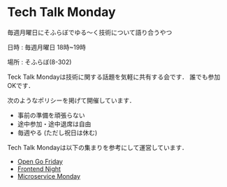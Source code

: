# Tech Talk Monday
毎週月曜日にそふらぼでゆる〜く技術について語り合うやつ


日時 : 毎週月曜日 18時~19時

場所 : そふらぼ(8-302)


Teck Talk Mondayは技術に関する話題を気軽に共有する会です．
誰でも参加OKです．

次のようなポリシーを掲げて開催しています．
- 事前の準備を頑張らない
- 途中参加・途中退席は自由
- 毎週やる (ただし祝日は休む)

Tech Talk Mondayは以下の集まりを参考にして運営しています．
- [Open Go Friday](https://mercari.connpass.com/event/83766/)
- [Frontend Night](https://github.com/wantedly/frontend_night)
- [Microservice Monday](https://github.com/wantedly/microservices_monday)
